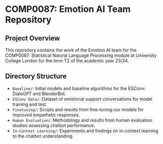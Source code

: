 # COMP0087: Emotion AI Team Repository

## Project Overview

This repository contains the work of the Emotion AI team for the COMP0087: Statistical Natural Language Processing module at University College London for the term T2 of the academic year 23/24.


## Directory Structure

- `Baseline/`: Initial models and baseline algorithms for the ESConv: DialoGPT and BlenderBot.
- `ESConv Data/`: Dataset of emotional support conversations for model training and test.
- `Finetuning/`: Scripts and results from fine-tuning our models for improved empathetic responses.
- `Human Evaluation/`: Methodology and results from human evaluation studies assessing chatbot performance.
- `In-Context Learning/`: Experiments and findings on in-context learning to the chatbot understanding.
